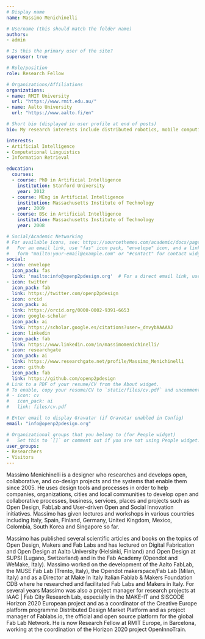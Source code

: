 ```yaml
---
# Display name
name: Massimo Menichinelli

# Username (this should match the folder name)
authors:
- admin

# Is this the primary user of the site?
superuser: true

# Role/position
role: Research Fellow

# Organizations/Affiliations
organizations:
- name: RMIT University
  url: "https://www.rmit.edu.au/"
- name: Aalto University
  url: "https://www.aalto.fi/en"

# Short bio (displayed in user profile at end of posts)
bio: My research interests include distributed robotics, mobile computing and programmable matter.

interests:
- Artificial Intelligence
- Computational Linguistics
- Information Retrieval

education:
  courses:
  - course: PhD in Artificial Intelligence
    institution: Stanford University
    year: 2012
  - course: MEng in Artificial Intelligence
    institution: Massachusetts Institute of Technology
    year: 2009
  - course: BSc in Artificial Intelligence
    institution: Massachusetts Institute of Technology
    year: 2008

# Social/Academic Networking
# For available icons, see: https://sourcethemes.com/academic/docs/page-builder/#icons
#   For an email link, use "fas" icon pack, "envelope" icon, and a link in the
#   form "mailto:your-email@example.com" or "#contact" for contact widget.
social:
- icon: envelope
  icon_pack: fas
  link: 'mailto:info@openp2pdesign.org'  # For a direct email link, use "mailto:test@example.org".
- icon: twitter
  icon_pack: fab
  link: https://twitter.com/openp2pdesign
- icon: orcid
  icon_pack: ai
  link: https://orcid.org/0000-0002-9391-6653
- icon: google-scholar
  icon_pack: ai
  link: https://scholar.google.es/citations?user=_dnvybAAAAAJ
- icon: linkedin
  icon_pack: fab
  link: https://www.linkedin.com/in/massimomenichinelli/
- icon: researchgate
  icon_pack: ai
  link: https://www.researchgate.net/profile/Massimo_Menichinelli
- icon: github
  icon_pack: fab
  link: https://github.com/openp2pdesign
# Link to a PDF of your resume/CV from the About widget.
# To enable, copy your resume/CV to `static/files/cv.pdf` and uncomment the lines below.
# - icon: cv
#   icon_pack: ai
#   link: files/cv.pdf

# Enter email to display Gravatar (if Gravatar enabled in Config)
email: "info@openp2pdesign.org"

# Organizational groups that you belong to (for People widget)
#   Set this to `[]` or comment out if you are not using People widget.
user_groups:
- Researchers
- Visitors
---
```


Massimo Menichinelli is a designer who researches and develops open, collaborative, and co-design projects and the systems that enable them since 2005. He uses design tools and processes in order to help companies, organizations, cities and local communities to develop open and collaborative processes, business, services, places and projects such as Open Design, FabLab and User-driven Open and Social Innovation initiatives. Massimo has given lectures and workshops in various countries including Italy, Spain, Finland, Germany, United Kingdom, Mexico, Colombia, South Korea and Singapore so far.

Massimo has published several scientific articles and books on the topics of Open Design, Makers and Fab Labs and has lectured on Digital Fabrication and Open Design at Aalto University (Helsinki, Finland) and Open Design at SUPSI (Lugano, Switzerland) and in the Fab Academy (Opendot and WeMake, Italy). Massimo worked on the development of the Aalto FabLab, the MUSE Fab Lab (Trento, Italy), the Opendot makerspace/Fab Lab (Milan, Italy) and as a Director at Make In Italy Italian Fablab & Makers Foundation CDB where he researched and facilitated Fab Labs and Makers in Italy. For several years Massimo was also a project manager for research projects at IAAC | Fab City Research Lab, especially in the MAKE-IT and SISCODE Horizon 2020 European project and as a coordinator of the Creative Europe platform programme Distributed Design Market Platform and as project manager of Fablabs.io, the official and open source platform for the global Fab Lab Network. He is now Research Fellow at RMIT Europe, in Barcelona, working at the coordination of the Horizon 2020 project OpenInnoTrain.
